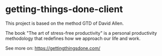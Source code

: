 # getting-things-done-client


This project is based on the method GTD of David Allen.

The book "The art of stress-free productivity" is a personal productivity methodology that redefines how we approach our life and work.


See more on: https://gettingthingsdone.com/
